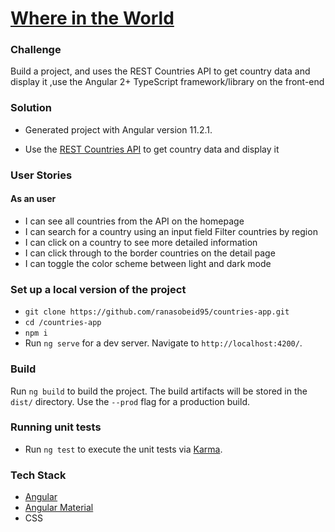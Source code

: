 # [Where in the World](https://countries-project-88b25.web.app/countries)

### Challenge

Build a project, and uses the REST Countries API to get country data and display it ,use the Angular 2+ TypeScript framework/library on the front-end

### Solution

- Generated project with Angular version 11.2.1.

- Use the [REST Countries API](https://restcountries.eu/) to get country data and display it

### User Stories

#### As an user

- I can see all countries from the API on the homepage
- I can search for a country using an input field
  Filter countries by region
- I can click on a country to see more detailed information
- I can click through to the border countries on the detail page
- I can toggle the color scheme between light and dark mode

### Set up a local version of the project

- `git clone https://github.com/ranasobeid95/countries-app.git`
- `cd /countries-app`
- `npm i`
- Run `ng serve` for a dev server. Navigate to `http://localhost:4200/`.

### Build

Run `ng build` to build the project. The build artifacts will be stored in the `dist/` directory. Use the `--prod` flag for a production build.

### Running unit tests

- Run `ng test` to execute the unit tests via [Karma](https://karma-runner.github.io).

### Tech Stack

- [Angular ](https://angular.io/)
- [Angular Material](https://material.angular.io/)
- CSS
